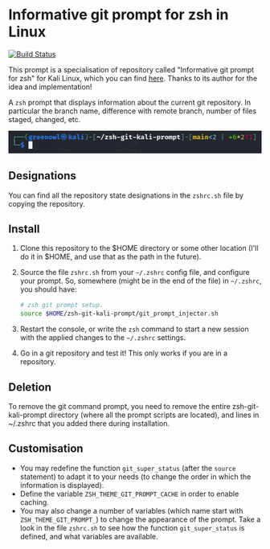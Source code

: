 # Informative git prompt for zsh in Linux

[![Build Status](https://travis-ci.org/olivierverdier/zsh-git-prompt.svg)](https://travis-ci.org/olivierverdier/zsh-git-prompt)

This prompt is a specialisation of repository called "Informative git prompt for zsh" for Kali Linux, which you can find [here](https://github.com/olivierverdier/zsh-git-prompt). Thanks to its author for the idea and implementation!

A `zsh` prompt that displays information about the current git repository. In particular the branch name, difference with remote branch, number of files staged, changed, etc.

<img src="https://raw.githubusercontent.com/Green0wl/zsh-git-kali-prompt/main/screenshot.png" width="auto"/>

## Designations
You can find all the repository state designations in the `zshrc.sh` file by copying the repository.

## Install

1.  Clone this repository to the $HOME directory or some other location (I'll do it in $HOME, and use that as the path in the future).
2.  Source the file `zshrc.sh` from your `~/.zshrc` config file, and
    configure your prompt. So, somewhere (might be in the end of the file) in `~/.zshrc`, you should have:

    ```sh
    # zsh git prompt setup.
    source $HOME/zsh-git-kali-prompt/git_prompt_injector.sh
    ```
3.  Restart the console, or write the `zsh` command to start a new session with the applied changes to the `~/.zshrc` settings. 
4.  Go in a git repository and test it! This only works if you are in a repository.

## Deletion

To remove the git command prompt, you need to remove the entire zsh-git-kali-prompt directory (where all the prompt scripts are located), and lines in ~/.zshrc that you added there during installation.

## Customisation

- You may redefine the function `git_super_status` (after the `source` statement) to adapt it to your needs (to change the order in which the information is displayed).
- Define the variable `ZSH_THEME_GIT_PROMPT_CACHE` in order to enable caching.
- You may also change a number of variables (which name start with `ZSH_THEME_GIT_PROMPT_`) to change the appearance of the prompt.  Take a look in the file `zshrc.sh` to see how the function `git_super_status` is defined, and what variables are available.
